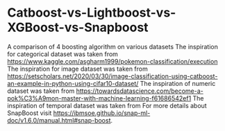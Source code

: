 # Catboost-vs-Lightboost-vs-XGBoost-vs-Snapboost
A comparison of 4 boosting algorithm on various datasets
The inspiration for categorical dataset was taken from https://www.kaggle.com/asgharm1999/pokemon-classification/execution
The inspiration for image dataset was taken from https://setscholars.net/2020/03/30/image-classification-using-catboost-an-example-in-python-using-cifar10-dataset/
The inspiration of numeric dataset was taken from https://towardsdatascience.com/become-a-pok%C3%A9mon-master-with-machine-learning-f61686542ef1
The inspiration of temporal dataset was taken from
For more details about SnapBoost visit https://ibmsoe.github.io/snap-ml-doc/v1.6.0/manual.html#snap-boost.
